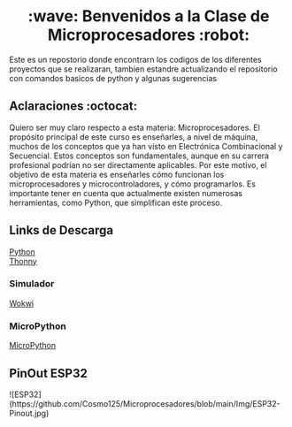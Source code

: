<h1 align="center">:wave:	Benvenidos a la Clase de Microprocesadores :robot:	</h1>

<p aling="justify">Este es un repostorio donde encontrarn los codigos de los diferentes proyectos que se realizaran, tambien estandre actualizando el repositorio con comandos basicos de python y algunas sugerencias</P>

<h2 aling="senter">Aclaraciones :octocat:</h2>

<p aling="justify">Quiero ser muy claro respecto a esta materia: Microprocesadores. El propósito principal de este curso es enseñarles, a nivel de máquina, muchos de los conceptos que ya han visto en Electrónica Combinacional y Secuencial. Estos conceptos son fundamentales, aunque en su carrera profesional podrían no ser directamente aplicables. Por este motivo, el objetivo de esta materia es enseñarles cómo funcionan los microprocesadores y microcontroladores, y cómo programarlos. Es importante tener en cuenta que actualmente existen numerosas herramientas, como Python, que simplifican este proceso. </p>

<h2>Links de Descarga</h2>

[Python](https://www.python.org/)<br>
[Thonny](https://thonny.org/)

<h3>Simulador</h3>

[Wokwi](https://wokwi.com/)

<h3>MicroPython</h3>

[MicroPython](https://micropython.org/)

<h2>PinOut ESP32</h2>
![ESP32](https://github.com/Cosmo125/Microprocesadores/blob/main/Img/ESP32-Pinout.jpg)



